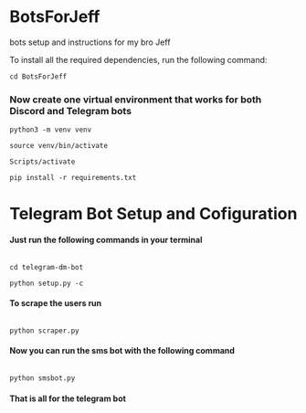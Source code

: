 # BotsForJeff

bots setup and instructions for  my bro Jeff

To install all the required dependencies, run the following command:

```
cd BotsForJeff
```

### Now create one virtual environment that works for both Discord and Telegram bots

```
python3 -m venv venv
```
```
source venv/bin/activate
```
```
Scripts/activate
```
```
pip install -r requirements.txt

```

# Telegram Bot Setup and Cofiguration

#### Just run the following commands in your terminal

```

cd telegram-dm-bot

python setup.py -c

```

#### To scrape the users run

```

python scraper.py

```

#### Now you can run the sms bot with the following command

```

python smsbot.py

```

#### That is all for the telegram bot
